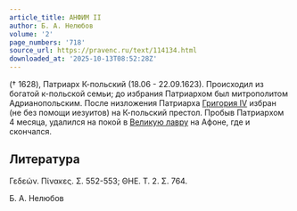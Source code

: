 ```yaml
---
article_title: АНФИМ II
author: Б. А. Нелюбов
volume: '2'
page_numbers: '718'
source_url: https://pravenc.ru/text/114134.html
downloaded_at: '2025-10-13T08:52:28Z'
---
```


(† 1628), Патриарх К-польский (18.06 - 22.09.1623). Происходил из богатой к-польской семьи; до избрания Патриархом был митрополитом Адрианопольским. После низложения Патриарха [Григория IV](<https://pravenc.ru/text/Григория IV.html>) избран (не без помощи иезуитов) на К-польский престол. Пробыв Патриархом 4 месяца, удалился на покой в [Великую лавру](<https://pravenc.ru/text/Великую лавру.html>) на Афоне, где и скончался.

## Литература

Γεδεών. Πίνακες. Σ. 552-553; ΘΗΕ. Τ. 2. Σ. 764.

Б. А. Нелюбов
